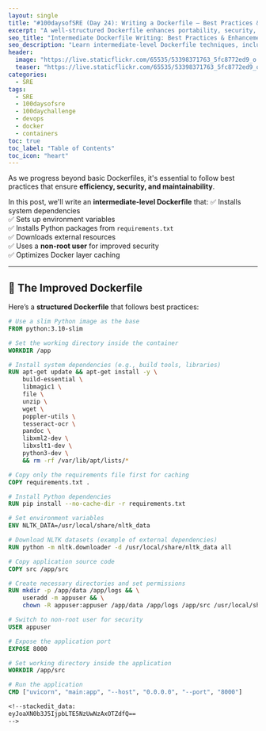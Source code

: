 ```yaml
---
layout: single
title: "#100daysofSRE (Day 24): Writing a Dockerfile – Best Practices & Enhancements"
excerpt: "A well-structured Dockerfile enhances portability, security, and performance. In this post, we explore intermediate-level Dockerfile techniques like installing system dependencies, setting up environment variables, handling Python dependencies, and improving security with non-root users."
seo_title: "Intermediate Dockerfile Writing: Best Practices & Enhancements"
seo_description: "Learn intermediate-level Dockerfile techniques, including installing system dependencies, setting up environment variables, using non-root users, and optimizing Python dependency installation for better performance."
header:
  image: "https://live.staticflickr.com/65535/53398371763_5fc8772ed9_o.png"
  teaser: "https://live.staticflickr.com/65535/53398371763_5fc8772ed9_o.png"
categories:
  - SRE
tags:
  - SRE
  - 100daysofsre
  - 100daychallenge
  - devops
  - docker
  - containers
toc: true
toc_label: "Table of Contents"
toc_icon: "heart"
---
```



As we progress beyond basic Dockerfiles, it's essential to follow best practices that ensure **efficiency, security, and maintainability**.  

In this post, we'll write an **intermediate-level Dockerfile** that:
✅ Installs system dependencies  
✅ Sets up environment variables  
✅ Installs Python packages from `requirements.txt`  
✅ Downloads external resources  
✅ Uses a **non-root user** for improved security  
✅ Optimizes Docker layer caching  

---

## 🚀 The Improved Dockerfile

Here’s a **structured Dockerfile** that follows best practices:

```dockerfile
# Use a slim Python image as the base
FROM python:3.10-slim

# Set the working directory inside the container
WORKDIR /app

# Install system dependencies (e.g., build tools, libraries)
RUN apt-get update && apt-get install -y \
    build-essential \
    libmagic1 \
    file \
    unzip \
    wget \
    poppler-utils \
    tesseract-ocr \
    pandoc \
    libxml2-dev \
    libxslt1-dev \
    python3-dev \
    && rm -rf /var/lib/apt/lists/*

# Copy only the requirements file first for caching
COPY requirements.txt .

# Install Python dependencies
RUN pip install --no-cache-dir -r requirements.txt

# Set environment variables
ENV NLTK_DATA=/usr/local/share/nltk_data

# Download NLTK datasets (example of external dependencies)
RUN python -m nltk.downloader -d /usr/local/share/nltk_data all

# Copy application source code
COPY src /app/src

# Create necessary directories and set permissions
RUN mkdir -p /app/data /app/logs && \
    useradd -m appuser && \
    chown -R appuser:appuser /app/data /app/logs /app/src /usr/local/share/nltk_data

# Switch to non-root user for security
USER appuser

# Expose the application port
EXPOSE 8000

# Set working directory inside the application
WORKDIR /app/src

# Run the application
CMD ["uvicorn", "main:app", "--host", "0.0.0.0", "--port", "8000"]

<!--stackedit_data:
eyJoaXN0b3J5IjpbLTE5NzUwNzAxOTZdfQ==
-->